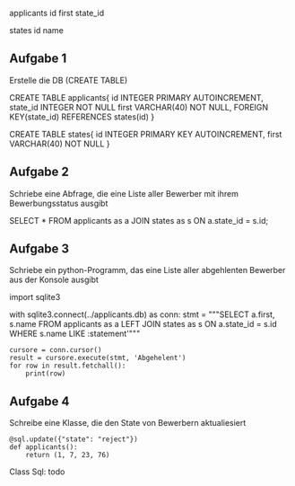 applicants
    id
    first
    state_id

states
    id
    name

## Aufgabe 1

Erstelle die DB (CREATE TABLE)

CREATE TABLE applicants{
    id INTEGER PRIMARY AUTOINCREMENT,
    state_id INTEGER NOT NULL
    first VARCHAR(40) NOT NULL,
    FOREIGN KEY(state_id) REFERENCES states(id)
}

CREATE TABLE states{
    id INTEGER PRIMARY KEY AUTOINCREMENT,
    first VARCHAR(40) NOT NULL
}

## Aufgabe 2

Schriebe eine Abfrage, die eine Liste aller Bewerber
mit ihrem Bewerbungsstatus ausgibt

SELECT * FROM applicants as a
JOIN states as s ON  a.state_id = s.id;

## Aufgabe 3

Schriebe ein python-Programm, das eine Liste aller abgehlenten Bewerber
aus der Konsole ausgibt

import sqlite3

with sqlite3.connect(../applicants.db) as conn:
    stmt = """SELECT a.first, s.name FROM applicants as a
              LEFT JOIN states as s ON  a.state_id = s.id
              WHERE s.name LIKE :statement'"""
    
    cursore = conn.cursor()
    result = cursore.execute(stmt, 'Abgehelent')
    for row in result.fetchall():
        print(row)

## Aufgabe 4

Schreibe eine Klasse, die den State von Bewerbern aktualiesiert

```
@sql.update({"state": "reject"})
def applicants():
    return (1, 7, 23, 76)
```

Class Sql:
    todo

